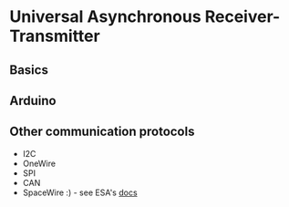 # Universal Asynchronous Receiver-Transmitter

## Basics

## Arduino

## Other communication protocols

* I2C
* OneWire
* SPI
* CAN
* SpaceWire :) - see ESA's [docs](https://www.esa.int/Enabling_Support/Space_Engineering_Technology/Onboard_Computers_and_Data_Handling/SpaceWire>)
